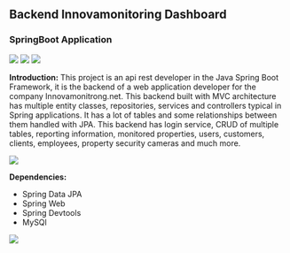 ## Backend Innovamonitoring Dashboard
### SpringBoot Application


![](https://img.shields.io/badge/springboot-3.1.2-green) ![](https://img.shields.io/badge/Java-17-red) ![](https://img.shields.io/badge/MySQL-8.0-blue) 


**Introduction:**
This project is an api rest developer in the Java Spring Boot Framework, it is the backend of a web application developer for the company Innovamonitrong.net. This backend built with MVC architecture has multiple entity classes, repositories, services and controllers typical in Spring applications. It has a lot of tables and some relationships between them handled with JPA. This backend has login service, CRUD of multiple tables, reporting information, monitored properties, users, customers, clients, employees, property security cameras and much more.


![](https://i.imgur.com/HG83k9p.png)


**Dependencies:**
- Spring Data JPA
- Spring Web
- Spring Devtools
- MySQl

![](https://i.imgur.com/aW8J08g.png)
